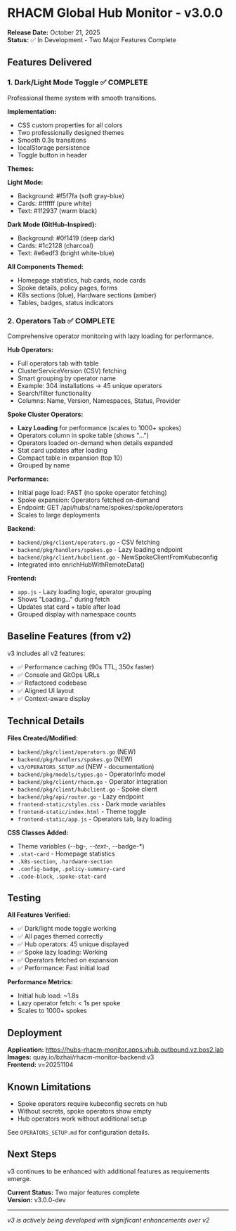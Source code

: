 # RHACM Global Hub Monitor - v3.0.0

**Release Date:** October 21, 2025  
**Status:** ✅ In Development - Two Major Features Complete

## Features Delivered

### 1. Dark/Light Mode Toggle ✅ COMPLETE

Professional theme system with smooth transitions.

**Implementation:**
- CSS custom properties for all colors
- Two professionally designed themes  
- Smooth 0.3s transitions
- localStorage persistence
- Toggle button in header

**Themes:**

**Light Mode:**
- Background: #f5f7fa (soft gray-blue)
- Cards: #ffffff (pure white)
- Text: #1f2937 (warm black)

**Dark Mode (GitHub-Inspired):**
- Background: #0f1419 (deep dark)
- Cards: #1c2128 (charcoal)
- Text: #e6edf3 (bright white-blue)

**All Components Themed:**
- Homepage statistics, hub cards, node cards
- Spoke details, policy pages, forms
- K8s sections (blue), Hardware sections (amber)
- Tables, badges, status indicators

### 2. Operators Tab ✅ COMPLETE

Comprehensive operator monitoring with lazy loading for performance.

**Hub Operators:**
- Full operators tab with table
- ClusterServiceVersion (CSV) fetching
- Smart grouping by operator name
- Example: 304 installations → 45 unique operators
- Search/filter functionality
- Columns: Name, Version, Namespaces, Status, Provider

**Spoke Cluster Operators:**
- **Lazy Loading** for performance (scales to 1000+ spokes)
- Operators column in spoke table (shows "...")
- Operators loaded on-demand when details expanded
- Stat card updates after loading
- Compact table in expansion (top 10)
- Grouped by name

**Performance:**
- Initial page load: FAST (no spoke operator fetching)
- Spoke expansion: Operators fetched on-demand
- Endpoint: GET /api/hubs/:name/spokes/:spoke/operators
- Scales to large deployments

**Backend:**
- `backend/pkg/client/operators.go` - CSV fetching
- `backend/pkg/handlers/spokes.go` - Lazy loading endpoint
- `backend/pkg/client/hubclient.go` - NewSpokeClientFromKubeconfig
- Integrated into enrichHubWithRemoteData()

**Frontend:**
- `app.js` - Lazy loading logic, operator grouping
- Shows "Loading..." during fetch
- Updates stat card + table after load
- Grouped display with namespace counts

## Baseline Features (from v2)

v3 includes all v2 features:
- ✅ Performance caching (90s TTL, 350x faster)
- ✅ Console and GitOps URLs
- ✅ Refactored codebase
- ✅ Aligned UI layout
- ✅ Context-aware display

## Technical Details

**Files Created/Modified:**
- `backend/pkg/client/operators.go` (NEW)
- `backend/pkg/handlers/spokes.go` (NEW)
- `v3/OPERATORS_SETUP.md` (NEW - documentation)
- `backend/pkg/models/types.go` - OperatorInfo model
- `backend/pkg/client/rhacm.go` - Operator integration
- `backend/pkg/client/hubclient.go` - Spoke client
- `backend/pkg/api/router.go` - Lazy endpoint
- `frontend-static/styles.css` - Dark mode variables
- `frontend-static/index.html` - Theme toggle
- `frontend-static/app.js` - Operators tab, lazy loading

**CSS Classes Added:**
- Theme variables (--bg-*, --text-*, --badge-*)
- `.stat-card` - Homepage statistics
- `.k8s-section`, `.hardware-section`
- `.config-badge`, `.policy-summary-card`
- `.code-block`, `.spoke-stat-card`

## Testing

**All Features Verified:**
- ✅ Dark/light mode toggle working
- ✅ All pages themed correctly
- ✅ Hub operators: 45 unique displayed
- ✅ Spoke lazy loading: Working
- ✅ Operators fetched on expansion
- ✅ Performance: Fast initial load

**Performance Metrics:**
- Initial hub load: ~1.8s
- Lazy operator fetch: < 1s per spoke
- Scales to 1000+ spokes

## Deployment

**Application:** https://hubs-rhacm-monitor.apps.vhub.outbound.vz.bos2.lab  
**Images:** quay.io/bzhai/rhacm-monitor-backend:v3  
**Frontend:** v=20251104

## Known Limitations

- Spoke operators require kubeconfig secrets on hub
- Without secrets, spoke operators show empty
- Hub operators work without additional setup

See `OPERATORS_SETUP.md` for configuration details.

## Next Steps

v3 continues to be enhanced with additional features as requirements emerge.

**Current Status:** Two major features complete  
**Version:** v3.0.0-dev

---

*v3 is actively being developed with significant enhancements over v2*
